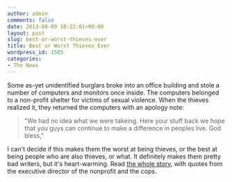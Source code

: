 ```yaml
---
author: admin
comments: false
date: 2013-08-09 18:22:01+00:00
layout: post
slug: best-or-worst-thieves-ever
title: Best or Worst Thieves Ever
wordpress_id: 1505
categories:
- The News
---
```


Some as-yet unidentified burglars broke into an office building and stole a number of computers and monitors once inside. The computers belonged to a non-profit shelter for victims of sexual violence. When the thieves realized it, they returned the computers with an apology note:

> "We had no idea what we were takeing. Here your stuff back we hope that you guys can continue to make a difference in peoples live. God bless,"

I can't decide if this makes them the worst at being thieves, or the best at being people who are also thieves, or what. It definitely makes them pretty bad writers, but it's heart-warming. Read [the whole story](http://www.nbclosangeles.com/news/local/Burglars-Return-Stolen-Computers-to-Non-Profit---Along-With-Apology-Note-218751441.html?_osource=nbcnewsmore), with quotes from the executive director of the nonprofit and the cops.

